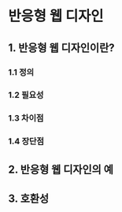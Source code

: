# 반응형 웹 디자인

## 1. 반응형 웹 디자인이란?
### 1.1 정의

### 1.2 필요성

### 1.3 차이점

### 1.4 장단점

## 2. 반응형 웹 디자인의 예

## 3. 호환성